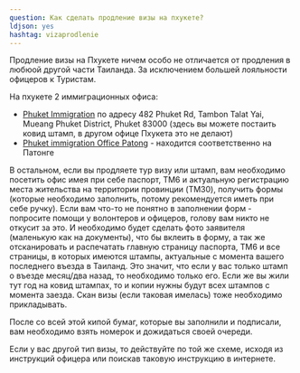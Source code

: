 ```yaml
---
question: Как сделать продление визы на пхукете?
ldjson: yes
hashtag: vizaprodlenie
---
```


Продление визы на Пхукете ничем особо не отличается от продления в любюой другой части Таиланда. За исключением большей лояльности офицеров к Туристам.

На пхукете 2 иммиграционных офиса: 

* [Phuket Immigration](https://goo.gl/maps/xseU2YiM7AyLauey7) по адресу 482 Phuket Rd, Tambon Talat Yai, Mueang Phuket District, Phuket 83000 (здесь вы можете постаить ковид штамп, в другом офице Пхукета это не делают)
* [Phuket immigration Office Patong](https://goo.gl/maps/NHc2rK4pbttfwv7e8) - находится соответственно на Патонге

В остальном, если вы продляете тур визу или штамп, вам необходимо посетить офис имея при себе паспорт, TM6 и актуальную регистрацию места жительства на территории провинции (TM30), получить формы (которые необходимо заполнить, потому рекомендуется иметь при себе ручку). Если вам что-то не понятно в заполнении форм - попросите помощи у волонтеров и офицеров, голову вам никто не откусит за это. И необходимо будет сделать фото заявителя (маленькую как на документы), что бы вклеить в форму, а так же отсканировать и распечатать главную страницу паспорта, TM6 и все страницы, в которых имеются штампы, актуальные с момента вашего последнего въезда в Таиланд. Это значит, что если у вас только штамп о въезде месяц/два назад, то необходимо только его. Если же вы жили тут год на ковид штампах, то и копии нужны будут всех штампов с момента заезда. Скан визы (если таковая имелась) тоже необходимо прикладывать.

После со всей этой кипой бумаг, которые вы заполнили и подписали, вам необходимо взять номерок и дожидаться своей очереди.

Если у вас другой тип визы, то действуйте по той же схеме, исходя из инструкций офицера или поискав таковую инструкцию в интернете. 
